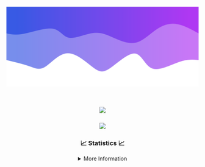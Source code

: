 ![Header](./IMG_4001.png)
<div align="center">

<h1 align="center">
  <a href="https://git.io/typing-svg">
    <img src="https://readme-typing-svg.herokuapp.com/?lines=Welcome+to+my+profile!+👋;JavaScript+developer.;&center=true&size=25">
  </a>
</h1>

<p align="center">
  <img src="https://lanyard.cnrad.dev/api/624702585596805130" />
</p>

### 📈 Statistics 📈
<details>
    <summary>More Information</summary>
    <br/>

<!--START_SECTION:waka-->
![Code Time](http://img.shields.io/badge/Code%20Time-26%20hrs%2043%20mins-blue)

![Profile Views](http://img.shields.io/badge/Profile%20Views-1-blue)

**🐱 My GitHub Data** 

> 📦 1.6 kB Used in GitHub's Storage 
 > 
> 🏆 19 Contributions in the Year 2023
 > 
> 🚫 Not Opted to Hire
 > 
> 📜 5 Public Repositories 
 > 
> 🔑 1 Private Repositories 
 > 
**I'm a Night 🦉** 

```text
🌞 Morning                30 commits          ██░░░░░░░░░░░░░░░░░░░░░░░   08.17 % 
🌆 Daytime                147 commits         ██████████░░░░░░░░░░░░░░░   40.05 % 
🌃 Evening                164 commits         ███████████░░░░░░░░░░░░░░   44.69 % 
🌙 Night                  26 commits          ██░░░░░░░░░░░░░░░░░░░░░░░   07.08 % 
```
📅 **I'm Most Productive on Sunday** 

```text
Monday                   39 commits          ███░░░░░░░░░░░░░░░░░░░░░░   10.63 % 
Tuesday                  66 commits          ████░░░░░░░░░░░░░░░░░░░░░   17.98 % 
Wednesday                75 commits          █████░░░░░░░░░░░░░░░░░░░░   20.44 % 
Thursday                 47 commits          ███░░░░░░░░░░░░░░░░░░░░░░   12.81 % 
Friday                   45 commits          ███░░░░░░░░░░░░░░░░░░░░░░   12.26 % 
Saturday                 19 commits          █░░░░░░░░░░░░░░░░░░░░░░░░   05.18 % 
Sunday                   76 commits          █████░░░░░░░░░░░░░░░░░░░░   20.71 % 
```


📊 **This Week I Spent My Time On** 

```text
🕑︎ Time Zone: America/New_York

💬 Programming Languages: 
Java                     10 hrs 18 mins      ████████████████████░░░░░   80.31 % 
XML                      1 hr 58 mins        ████░░░░░░░░░░░░░░░░░░░░░   15.42 % 
GitIgnore file           14 mins             ░░░░░░░░░░░░░░░░░░░░░░░░░   01.93 % 
YAML                     9 mins              ░░░░░░░░░░░░░░░░░░░░░░░░░   01.28 % 
Kotlin                   3 mins              ░░░░░░░░░░░░░░░░░░░░░░░░░   00.40 % 

🔥 Editors: 
IntelliJ                 12 hrs 50 mins      █████████████████████████   100.00 % 

🐱‍💻 Projects: 
Platinum                 3 hrs 3 mins        ██████░░░░░░░░░░░░░░░░░░░   23.87 % 
Sacred Sources 2.0       1 hr 34 mins        ███░░░░░░░░░░░░░░░░░░░░░░   12.20 % 
Oxygen-master            1 hr 30 mins        ███░░░░░░░░░░░░░░░░░░░░░░   11.79 % 
sKitmap                  1 hr 22 mins        ███░░░░░░░░░░░░░░░░░░░░░░   10.69 % 
Xenon-master             1 hr                ██░░░░░░░░░░░░░░░░░░░░░░░   07.92 % 

💻 Operating System: 
Windows                  12 hrs 50 mins      █████████████████████████   100.00 % 
```

**I Mostly Code in Java** 

```text
Java                     19 repos            ███████████████████████░░   90.48 % 
JavaScript               1 repo              █░░░░░░░░░░░░░░░░░░░░░░░░   04.76 % 
C++                      1 repo              █░░░░░░░░░░░░░░░░░░░░░░░░   04.76 % 
```



**Timeline**

![Lines of Code chart](https://raw.githubusercontent.com/DevDipin/DevDipin/main/assets/bar_graph.png)


 Last Updated on 27/12/2023 18:11:49 UTC
<!--END_SECTION:waka-->

![Footer](./IMG_4002.png)